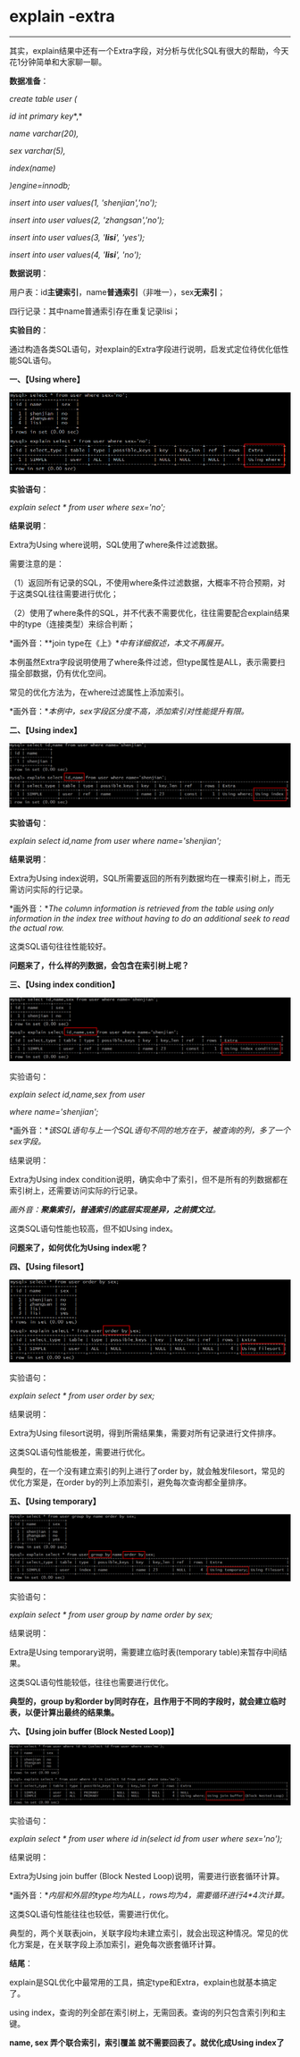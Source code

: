 # explain -extra

---





其实，explain结果中还有一个Extra字段，对分析与优化SQL有很大的帮助，今天花1分钟简单和大家聊一聊。

 

**数据准备**：

*create table user (*

*id int* *primary key**,*

*name varchar(20),*

*sex varchar(5),*

*index(name)*

*)engine=innodb;*

 

*insert into user values(1, 'shenjian','no');*

*insert into user values(2, 'zhangsan','no');*

*insert into user values(3, '**lisi**', 'yes');*

*insert into user values(4, '**lisi**', 'no');*

 

**数据说明**：

用户表：id**主键索引**，name**普通索引**（非唯一），sex**无索引**；

四行记录：其中name普通索引存在重复记录lisi；

 

**实验目的**：

通过构造各类SQL语句，对explain的Extra字段进行说明，启发式定位待优化低性能SQL语句。

 

**一、【Using where】**

![图片](./explain-extra.assets/640.png)

**实验语句**：

*explain select \* from user* *where* *sex='no';*

 

**结果说明**：

Extra为Using where说明，SQL使用了where条件过滤数据。

 

需要注意的是：

（1）返回所有记录的SQL，不使用where条件过滤数据，大概率不符合预期，对于这类SQL往往需要进行优化；

（2）使用了where条件的SQL，并不代表不需要优化，往往需要配合explain结果中的type（连接类型）来综合判断；

*画外音：**join type在《上》**中有详细叙述，本文不再展开。*

 

本例虽然Extra字段说明使用了where条件过滤，但type属性是ALL，表示需要扫描全部数据，仍有优化空间。

 

常见的优化方法为，在where过滤属性上添加索引。

*画外音：**本例中，sex字段区分度不高，添加索引对性能提升有限。*

 

**二、【Using index】**

![图片](./explain-extra.assets/640-1701959930818-1.png)

**实验语句**：

*explain select* *id,name* *from user where name='shenjian';*

 

**结果说明**：

Extra为Using index说明，SQL所需要返回的所有列数据均在一棵索引树上，而无需访问实际的行记录。

*画外音：**The column information is retrieved from the table using only information in the index tree without having to do an additional seek to read the actual row.*

 

这类SQL语句往往性能较好。

 

**问题来了，什么样的列数据，会包含在索引树上呢？**

 

**三、【Using index condition】**

![图片](./explain-extra.assets/640-1701959930818-2.png)

实验语句：

*explain select* *id,name,sex* *from user* 

*where name='shenjian';*

*画外音：**该SQL语句与上一个SQL语句不同的地方在于，被查询的列，多了一个sex字段。*

 

结果说明：

Extra为Using index condition说明，确实命中了索引，但不是所有的列数据都在索引树上，还需要访问实际的行记录。

*画外音：**聚集索引，普通索引的底层实现差异，之前撰文过**。*

 

这类SQL语句性能也较高，但不如Using index。

 

**问题来了，如何优化为Using index呢？**

 

**四、【Using filesort】**

![图片](./explain-extra.assets/640-1701959930819-3.png)

实验语句：

*explain select \* from user* *order by* *sex;*

 

结果说明：

Extra为Using filesort说明，得到所需结果集，需要对所有记录进行文件排序。

 

这类SQL语句性能极差，需要进行优化。

 

典型的，在一个没有建立索引的列上进行了order by，就会触发filesort，常见的优化方案是，在order by的列上添加索引，避免每次查询都全量排序。

 

**五、【Using temporary】**

![图片](./explain-extra.assets/640-1701959930819-4.png)

实验语句：

*explain select \* from user* *group by* *name* *order by* *sex;*

 

结果说明：

Extra是Using temporary说明，需要建立临时表(temporary table)来暂存中间结果。

 

这类SQL语句性能较低，往往也需要进行优化。

 

**典型的，group by和order by同时存在，且作用于不同的字段时，就会建立临时表，以便计算出最终的结果集。**

 

**六、【Using join buffer (Block Nested Loop)】**

![图片](./explain-extra.assets/640-1701959930819-5.png)

实验语句：

*explain select \* from user where id in(select id from user where sex='no');*

 

结果说明：

Extra为Using join buffer (Block Nested Loop)说明，需要进行嵌套循环计算。

*画外音：**内层和外层的type均为ALL，rows均为4，需要循环进行4\*4次计算。*

 

这类SQL语句性能往往也较低，需要进行优化。

 

典型的，两个关联表join，关联字段均未建立索引，就会出现这种情况。常见的优化方案是，在关联字段上添加索引，避免每次嵌套循环计算。

 

**结尾**：

explain是SQL优化中最常用的工具，搞定type和Extra，explain也就基本搞定了。





using index，查询的列全部在索引树上，无需回表。查询的列只包含索引列和主键。





**name, sex 弄个联合索引，索引覆盖 就不需要回表了。就优化成Using index了**